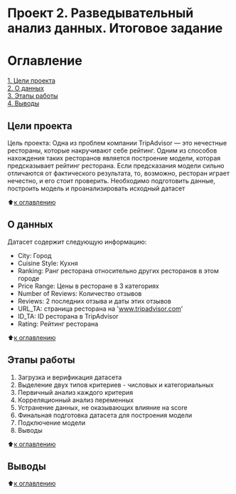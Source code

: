 # Проект 2. Разведывательный анализ данных. Итоговое задание
# Оглавление  
[1. Цели проекта](https://github.com/Ainis/skillfactory_rds/edit/master/module_2/readme.md#Цели-проекта)  
[2.  О данных](https://github.com/Ainis/skillfactory_rds/edit/master/module_2/readme.md#О-данных)  
[3. Этапы работы](https://github.com/Ainis/skillfactory_rds/edit/master/module_2/readme.md#Этапы-работы)  
[4. Выводы](https://github.com/Ainis/skillfactory_rds/edit/master/module_2/readme.md#Выводы)  


## Цели проекта

Цель проекта:
Одна из проблем компании TripAdvisor — это нечестные рестораны, которые накручивают себе рейтинг. Одним из способов нахождения таких ресторанов является построение модели, которая предсказывает рейтинг ресторана. Если предсказания модели сильно отличаются от фактического результата, то, возможно, ресторан играет нечестно, и его стоит проверить.
Необходимо подготовить данные, построить модель и проанализировать исходный датасет
  
:arrow_up:[к оглавлению](https://github.com/Ainis/skillfactory_rds/edit/master/module_2/readme.md#Оглавление)


## О данных

Датасет содержит следующую информацию:
* City: Город
* Cuisine Style: Кухня
* Ranking: Ранг ресторана относительно других ресторанов в этом городе
* Price Range: Цены в ресторане в 3 категориях
* Number of Reviews: Количество отзывов
* Reviews: 2 последних отзыва и даты этих отзывов
* URL_TA: страница ресторана на 'www.tripadvisor.com'
* ID_TA: ID ресторана в TripAdvisor
* Rating: Рейтинг ресторана

:arrow_up:[к оглавлению](https://github.com/Ainis/skillfactory_rds/edit/master/module_2/readme.md#Оглавление)

## Этапы работы

1. Загрузка и верификация датасета 
2. Выделение двух типов критериев - числовых и категориальных
3. Первичный анализ каждого критерия
4. Корреляционный анализ переменных
5. Устранение данных, не оказывающих влияние на score
6. Финальная подготовка датасета для построения модели
7. Подключение модели 
7. Выводы

:arrow_up:[к оглавлению](https://github.com/Ainis/skillfactory_rds/edit/master/module_2/readme.md#Оглавление)

## Выводы



:arrow_up:[к оглавлению](https://github.com/Ainis/skillfactory_rds/edit/master/module_2/readme.md#Оглавление)


